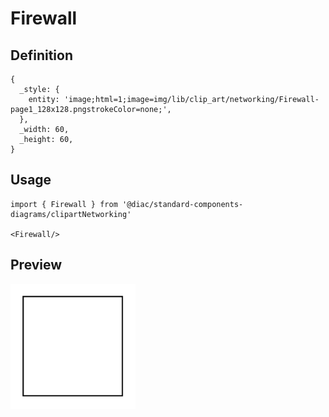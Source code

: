 # Firewall

## Definition

```
{
  _style: { 
    entity: 'image;html=1;image=img/lib/clip_art/networking/Firewall-page1_128x128.pngstrokeColor=none;',
  },
  _width: 60,
  _height: 60,
}
```

## Usage

```
import { Firewall } from '@diac/standard-components-diagrams/clipartNetworking'

<Firewall/>
```

## Preview

<img src="./firewall.png" width="200"/>
